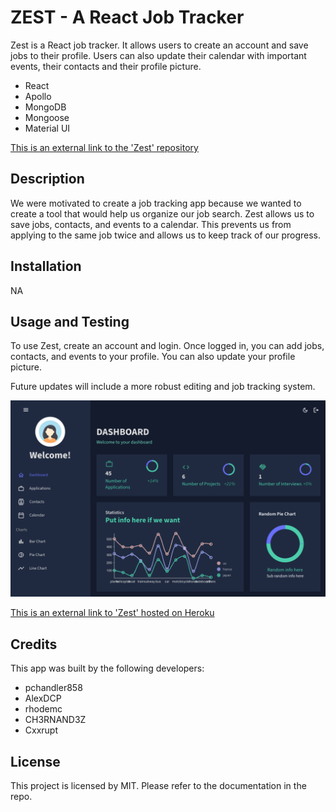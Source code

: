 # ZEST - A React Job Tracker

Zest is a React job tracker. It allows users to create an account and save jobs to their profile. Users can also update their calendar with important events, their contacts and their profile picture.

- React
- Apollo
- MongoDB
- Mongoose
- Material UI

[This is an external link to the 'Zest' repository](https://github.com/pchandler858/zest)

## Description

We were motivated to create a job tracking app because we wanted to create a tool that would help us organize our job search. Zest allows us to save jobs, contacts, and events to a calendar. This prevents us from applying to the same job twice and allows us to keep track of our progress.

## Installation

NA

## Usage and Testing

To use Zest, create an account and login. Once logged in, you can add jobs, contacts, and events to your profile. You can also update your profile picture.

Future updates will include a more robust editing and job tracking system.

![Zest - A React Portfolio](./client/public/zest.png)

[This is an external link to 'Zest' hosted on Heroku](https://zest-app-2266f75dda29.herokuapp.com/)

## Credits

This app was built by the following developers:

- pchandler858
- AlexDCP
- rhodemc
- CH3RNAND3Z
- Cxxrupt

## License

This project is licensed by MIT. Please refer to the documentation in the repo.
